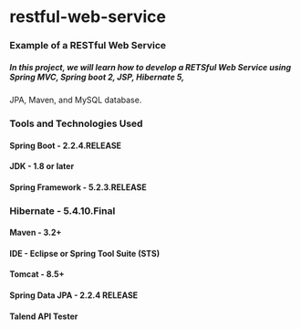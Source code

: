 # restful-web-service

### Example of a RESTful Web Service

##### In this project, we will learn how to develop a RETSful Web Service using Spring MVC, Spring boot 2, JSP, Hibernate 5, 
JPA, Maven, and MySQL database.

### Tools and Technologies Used

#### Spring Boot - 2.2.4.RELEASE
#### JDK - 1.8 or later
#### Spring Framework - 5.2.3.RELEASE
### Hibernate - 5.4.10.Final
#### Maven - 3.2+
#### IDE - Eclipse or Spring Tool Suite (STS)
#### Tomcat - 8.5+
#### Spring Data JPA - 2.2.4 RELEASE
#### Talend API Tester
